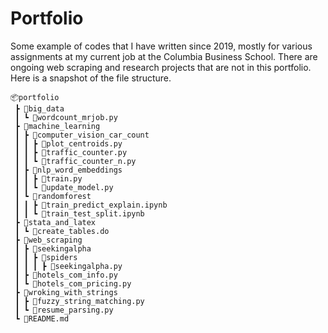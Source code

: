 # Portfolio
Some example of codes that I have written since 2019, mostly for various assignments at my current job at the Columbia Business School. There are ongoing web scraping and research projects that are not in this portfolio. Here is a snapshot of the file structure.

```
📦portfolio
 ┣ 📂big_data
 ┃ ┗ 📜wordcount_mrjob.py
 ┣ 📂machine_learning
 ┃ ┣ 📂computer_vision_car_count
 ┃ ┃ ┣ 📜plot_centroids.py
 ┃ ┃ ┣ 📜traffic_counter.py
 ┃ ┃ ┗ 📜traffic_counter_n.py
 ┃ ┣ 📂nlp_word_embeddings
 ┃ ┃ ┣ 📜train.py
 ┃ ┃ ┗ 📜update_model.py
 ┃ ┗ 📂randomforest
 ┃ ┃ ┣ 📜train_predict_explain.ipynb
 ┃ ┃ ┗ 📜train_test_split.ipynb
 ┣ 📂stata_and_latex
 ┃ ┗ 📜create_tables.do
 ┣ 📂web_scraping
 ┃ ┣ 📂seekingalpha
 ┃ ┃ ┣ 📂spiders
 ┃ ┃ ┃ ┣ 📜seekingalpha.py
 ┃ ┣ 📜hotels_com_info.py
 ┃ ┗ 📜hotels_com_pricing.py
 ┣ 📂wroking_with_strings
 ┃ ┣ 📜fuzzy_string_matching.py
 ┃ ┗ 📜resume_parsing.py
 ┗ 📜README.md
```
